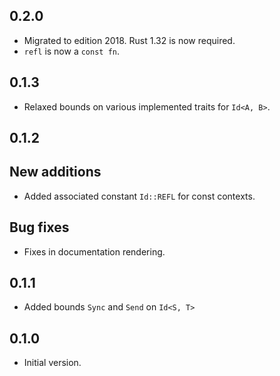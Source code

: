 ## 0.2.0

- Migrated to edition 2018. Rust 1.32 is now required.
- `refl` is now a `const fn`.

## 0.1.3

- Relaxed bounds on various implemented traits for `Id<A, B>`.

## 0.1.2

## New additions

- Added associated constant `Id::REFL` for const contexts.

## Bug fixes

- Fixes in documentation rendering.

## 0.1.1

- Added bounds `Sync` and `Send` on `Id<S, T>`

## 0.1.0

- Initial version.

